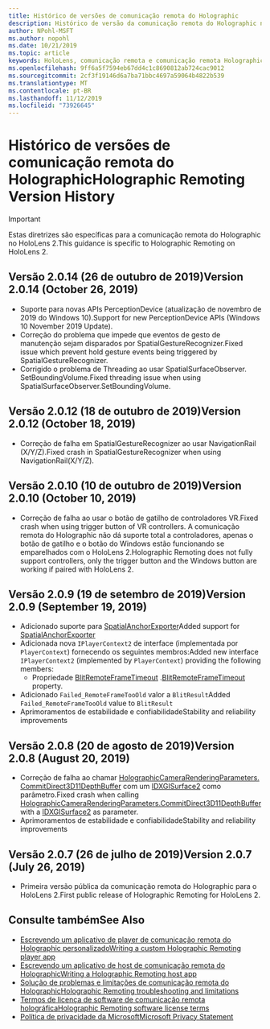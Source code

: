 ```yaml
---
title: Histórico de versões de comunicação remota do Holographic
description: Histórico de versão da comunicação remota do Holographic no HoloLens 2.
author: NPohl-MSFT
ms.author: nopohl
ms.date: 10/21/2019
ms.topic: article
keywords: HoloLens, comunicação remota e comunicação remota Holographic
ms.openlocfilehash: 9ff6a5f7594eb67dd4c1c8690812ab724cac9012
ms.sourcegitcommit: 2cf3f19146d6a7ba71bbc4697a59064b4822b539
ms.translationtype: MT
ms.contentlocale: pt-BR
ms.lasthandoff: 11/12/2019
ms.locfileid: "73926645"
---
```

# <a name="holographic-remoting-version-history"></a><span data-ttu-id="7bdd8-104">Histórico de versões de comunicação remota do Holographic</span><span class="sxs-lookup"><span data-stu-id="7bdd8-104">Holographic Remoting Version History</span></span>

> [!IMPORTANT]
> <span data-ttu-id="7bdd8-105">Estas diretrizes são específicas para a comunicação remota do Holographic no HoloLens 2.</span><span class="sxs-lookup"><span data-stu-id="7bdd8-105">This guidance is specific to Holographic Remoting on HoloLens 2.</span></span>

## <span data-ttu-id="7bdd8-106">Versão 2.0.14 (26 de outubro de 2019)<a name="v2.0.14"></a></span><span class="sxs-lookup"><span data-stu-id="7bdd8-106">Version 2.0.14 (October 26, 2019) <a name="v2.0.14"></a></span></span>
* <span data-ttu-id="7bdd8-107">Suporte para novas APIs PerceptionDevice (atualização de novembro de 2019 do Windows 10).</span><span class="sxs-lookup"><span data-stu-id="7bdd8-107">Support for new PerceptionDevice APIs (Windows 10 November 2019 Update).</span></span>
* <span data-ttu-id="7bdd8-108">Correção do problema que impede que eventos de gesto de manutenção sejam disparados por SpatialGestureRecognizer.</span><span class="sxs-lookup"><span data-stu-id="7bdd8-108">Fixed issue which prevent hold gesture events being triggered by SpatialGestureRecognizer.</span></span>
* <span data-ttu-id="7bdd8-109">Corrigido o problema de Threading ao usar SpatialSurfaceObserver. SetBoundingVolume.</span><span class="sxs-lookup"><span data-stu-id="7bdd8-109">Fixed threading issue when using SpatialSurfaceObserver.SetBoundingVolume.</span></span>

## <span data-ttu-id="7bdd8-110">Versão 2.0.12 (18 de outubro de 2019)<a name="v2.0.12"></a></span><span class="sxs-lookup"><span data-stu-id="7bdd8-110">Version 2.0.12 (October 18, 2019) <a name="v2.0.12"></a></span></span>
* <span data-ttu-id="7bdd8-111">Correção de falha em SpatialGestureRecognizer ao usar NavigationRail (X/Y/Z).</span><span class="sxs-lookup"><span data-stu-id="7bdd8-111">Fixed crash in SpatialGestureRecognizer when using NavigationRail(X/Y/Z).</span></span>

## <span data-ttu-id="7bdd8-112">Versão 2.0.10 (10 de outubro de 2019)<a name="v2.0.10"></a></span><span class="sxs-lookup"><span data-stu-id="7bdd8-112">Version 2.0.10 (October 10, 2019) <a name="v2.0.10"></a></span></span>
* <span data-ttu-id="7bdd8-113">Correção de falha ao usar o botão de gatilho de controladores VR.</span><span class="sxs-lookup"><span data-stu-id="7bdd8-113">Fixed crash when using trigger button of VR controllers.</span></span> <span data-ttu-id="7bdd8-114">A comunicação remota do Holographic não dá suporte total a controladores, apenas o botão de gatilho e o botão do Windows estão funcionando se emparelhados com o HoloLens 2.</span><span class="sxs-lookup"><span data-stu-id="7bdd8-114">Holographic Remoting does not fully support controllers, only the trigger button and the Windows button are working if paired with HoloLens 2.</span></span>

## <span data-ttu-id="7bdd8-115">Versão 2.0.9 (19 de setembro de 2019)<a name="v2.0.9"></a></span><span class="sxs-lookup"><span data-stu-id="7bdd8-115">Version 2.0.9 (September 19, 2019) <a name="v2.0.9"></a></span></span>
* <span data-ttu-id="7bdd8-116">Adicionado suporte para [SpatialAnchorExporter](https://docs.microsoft.com/uwp/api/windows.perception.spatial.spatialanchorexporter)</span><span class="sxs-lookup"><span data-stu-id="7bdd8-116">Added support for [SpatialAnchorExporter](https://docs.microsoft.com/uwp/api/windows.perception.spatial.spatialanchorexporter)</span></span>
* <span data-ttu-id="7bdd8-117">Adicionada nova ```IPlayerContext2``` de interface (implementada por ```PlayerContext```) fornecendo os seguintes membros:</span><span class="sxs-lookup"><span data-stu-id="7bdd8-117">Added new interface ```IPlayerContext2``` (implemented by ```PlayerContext```) providing the following members:</span></span>
  - <span data-ttu-id="7bdd8-118">Propriedade [BlitRemoteFrameTimeout](holographic-remoting-create-player.md#BlitRemoteFrameTimeout) .</span><span class="sxs-lookup"><span data-stu-id="7bdd8-118">[BlitRemoteFrameTimeout](holographic-remoting-create-player.md#BlitRemoteFrameTimeout)  property.</span></span>
* <span data-ttu-id="7bdd8-119">Adicionado ```Failed_RemoteFrameTooOld``` valor a ```BlitResult```</span><span class="sxs-lookup"><span data-stu-id="7bdd8-119">Added ```Failed_RemoteFrameTooOld``` value to ```BlitResult```</span></span>
* <span data-ttu-id="7bdd8-120">Aprimoramentos de estabilidade e confiabilidade</span><span class="sxs-lookup"><span data-stu-id="7bdd8-120">Stability and reliability improvements</span></span>

## <span data-ttu-id="7bdd8-121">Versão 2.0.8 (20 de agosto de 2019)<a name="v2.0.8"></a></span><span class="sxs-lookup"><span data-stu-id="7bdd8-121">Version 2.0.8 (August 20, 2019) <a name="v2.0.8"></a></span></span>

* <span data-ttu-id="7bdd8-122">Correção de falha ao chamar [HolographicCameraRenderingParameters. CommitDirect3D11DepthBuffer](https://docs.microsoft.com/uwp/api/windows.graphics.holographic.holographiccamerarenderingparameters.commitdirect3d11depthbuffer) com um [IDXGISurface2](https://docs.microsoft.com/windows/win32/api/dxgi1_2/nn-dxgi1_2-idxgisurface2) como parâmetro.</span><span class="sxs-lookup"><span data-stu-id="7bdd8-122">Fixed crash when calling [HolographicCameraRenderingParameters.CommitDirect3D11DepthBuffer](https://docs.microsoft.com/uwp/api/windows.graphics.holographic.holographiccamerarenderingparameters.commitdirect3d11depthbuffer) with a [IDXGISurface2](https://docs.microsoft.com/windows/win32/api/dxgi1_2/nn-dxgi1_2-idxgisurface2) as parameter.</span></span>
* <span data-ttu-id="7bdd8-123">Aprimoramentos de estabilidade e confiabilidade</span><span class="sxs-lookup"><span data-stu-id="7bdd8-123">Stability and reliability improvements</span></span>

## <span data-ttu-id="7bdd8-124">Versão 2.0.7 (26 de julho de 2019)<a name="v2.0.7"></a></span><span class="sxs-lookup"><span data-stu-id="7bdd8-124">Version 2.0.7 (July 26, 2019) <a name="v2.0.7"></a></span></span>

* <span data-ttu-id="7bdd8-125">Primeira versão pública da comunicação remota do Holographic para o HoloLens 2.</span><span class="sxs-lookup"><span data-stu-id="7bdd8-125">First public release of Holographic Remoting for HoloLens 2.</span></span>

## <a name="see-also"></a><span data-ttu-id="7bdd8-126">Consulte também</span><span class="sxs-lookup"><span data-stu-id="7bdd8-126">See Also</span></span>
* [<span data-ttu-id="7bdd8-127">Escrevendo um aplicativo de player de comunicação remota do Holographic personalizado</span><span class="sxs-lookup"><span data-stu-id="7bdd8-127">Writing a custom Holographic Remoting player app</span></span>](holographic-remoting-create-player.md)
* [<span data-ttu-id="7bdd8-128">Escrevendo um aplicativo de host de comunicação remota do Holographic</span><span class="sxs-lookup"><span data-stu-id="7bdd8-128">Writing a Holographic Remoting host app</span></span>](holographic-remoting-create-host.md)
* [<span data-ttu-id="7bdd8-129">Solução de problemas e limitações de comunicação remota do Holographic</span><span class="sxs-lookup"><span data-stu-id="7bdd8-129">Holographic Remoting troubleshooting and limitations</span></span>](holographic-remoting-troubleshooting.md)
* [<span data-ttu-id="7bdd8-130">Termos de licença de software de comunicação remota holográfica</span><span class="sxs-lookup"><span data-stu-id="7bdd8-130">Holographic Remoting software license terms</span></span>](https://docs.microsoft.com/legal/mixed-reality/microsoft-holographic-remoting-software-license-terms)
* [<span data-ttu-id="7bdd8-131">Política de privacidade da Microsoft</span><span class="sxs-lookup"><span data-stu-id="7bdd8-131">Microsoft Privacy Statement</span></span>](https://go.microsoft.com/fwlink/?LinkId=521839)
